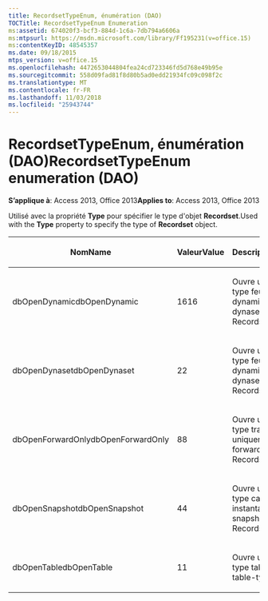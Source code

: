 ```yaml
---
title: RecordsetTypeEnum, énumération (DAO)
TOCTitle: RecordsetTypeEnum Enumeration
ms:assetid: 674020f3-bcf3-884d-1c6a-7db794a6606a
ms:mtpsurl: https://msdn.microsoft.com/library/Ff195231(v=office.15)
ms:contentKeyID: 48545357
ms.date: 09/18/2015
mtps_version: v=office.15
ms.openlocfilehash: 4472653044804fea24cd723346fd5d768e49b95e
ms.sourcegitcommit: 558d09fad81f8d80b5ad0edd21934fc09c098f2c
ms.translationtype: MT
ms.contentlocale: fr-FR
ms.lasthandoff: 11/03/2018
ms.locfileid: "25943744"
---
```

# <a name="recordsettypeenum-enumeration-dao"></a><span data-ttu-id="90e4b-102">RecordsetTypeEnum, énumération (DAO)</span><span class="sxs-lookup"><span data-stu-id="90e4b-102">RecordsetTypeEnum enumeration (DAO)</span></span>


<span data-ttu-id="90e4b-103">**S’applique à**: Access 2013, Office 2013</span><span class="sxs-lookup"><span data-stu-id="90e4b-103">**Applies to**: Access 2013, Office 2013</span></span>

<span data-ttu-id="90e4b-104">Utilisé avec la propriété **Type** pour spécifier le type d'objet **Recordset**.</span><span class="sxs-lookup"><span data-stu-id="90e4b-104">Used with the **Type** property to specify the type of **Recordset** object.</span></span>

<table>
<colgroup>
<col style="width: 33%" />
<col style="width: 33%" />
<col style="width: 33%" />
</colgroup>
<thead>
<tr class="header">
<th><p><span data-ttu-id="90e4b-105">Nom</span><span class="sxs-lookup"><span data-stu-id="90e4b-105">Name</span></span></p></th>
<th><p><span data-ttu-id="90e4b-106">Valeur</span><span class="sxs-lookup"><span data-stu-id="90e4b-106">Value</span></span></p></th>
<th><p><span data-ttu-id="90e4b-107">Description</span><span class="sxs-lookup"><span data-stu-id="90e4b-107">Description</span></span></p></th>
</tr>
</thead>
<tbody>
<tr class="odd">
<td><p><span data-ttu-id="90e4b-108">dbOpenDynamic</span><span class="sxs-lookup"><span data-stu-id="90e4b-108">dbOpenDynamic</span></span></p></td>
<td><p><span data-ttu-id="90e4b-109">16</span><span class="sxs-lookup"><span data-stu-id="90e4b-109">16</span></span></p></td>
<td><p><span data-ttu-id="90e4b-110">Ouvre un recordset de type feuille de réponse dynamique</span><span class="sxs-lookup"><span data-stu-id="90e4b-110">Opens a dynaset-type Recordset</span></span></p></td>
</tr>
<tr class="even">
<td><p><span data-ttu-id="90e4b-111">dbOpenDynaset</span><span class="sxs-lookup"><span data-stu-id="90e4b-111">dbOpenDynaset</span></span></p></td>
<td><p><span data-ttu-id="90e4b-112">2</span><span class="sxs-lookup"><span data-stu-id="90e4b-112">2</span></span></p></td>
<td><p><span data-ttu-id="90e4b-113">Ouvre un recordset de type feuille de réponse dynamique</span><span class="sxs-lookup"><span data-stu-id="90e4b-113">Opens a dynaset-type Recordset</span></span></p></td>
</tr>
<tr class="odd">
<td><p><span data-ttu-id="90e4b-114">dbOpenForwardOnly</span><span class="sxs-lookup"><span data-stu-id="90e4b-114">dbOpenForwardOnly</span></span></p></td>
<td><p><span data-ttu-id="90e4b-115">8</span><span class="sxs-lookup"><span data-stu-id="90e4b-115">8</span></span></p></td>
<td><p><span data-ttu-id="90e4b-116">Ouvre un recordset de type transfert uniquement</span><span class="sxs-lookup"><span data-stu-id="90e4b-116">Opens a forward-only type Recordset</span></span></p></td>
</tr>
<tr class="even">
<td><p><span data-ttu-id="90e4b-117">dbOpenSnapshot</span><span class="sxs-lookup"><span data-stu-id="90e4b-117">dbOpenSnapshot</span></span></p></td>
<td><p><span data-ttu-id="90e4b-118">4</span><span class="sxs-lookup"><span data-stu-id="90e4b-118">4</span></span></p></td>
<td><p><span data-ttu-id="90e4b-119">Ouvre un recordset de type capture instantanée</span><span class="sxs-lookup"><span data-stu-id="90e4b-119">Opens a snapshot-type Recordset</span></span></p></td>
</tr>
<tr class="odd">
<td><p><span data-ttu-id="90e4b-120">dbOpenTable</span><span class="sxs-lookup"><span data-stu-id="90e4b-120">dbOpenTable</span></span></p></td>
<td><p><span data-ttu-id="90e4b-121">1</span><span class="sxs-lookup"><span data-stu-id="90e4b-121">1</span></span></p></td>
<td><p><span data-ttu-id="90e4b-122">Ouvre un recordset de type table</span><span class="sxs-lookup"><span data-stu-id="90e4b-122">Opens a table-type Recordset</span></span></p></td>
</tr>
</tbody>
</table>

